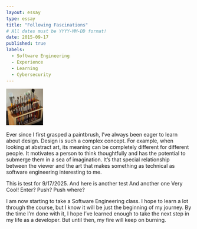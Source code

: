 ```yaml
---
layout: essay
type: essay
title: "Following Fascinations"
# All dates must be YYYY-MM-DD format!
date: 2015-09-17
published: true
labels:
  - Software Engineering
  - Experience
  - Learning
  - Cybersecurity
---
```


<img width="100px" class="rounded float-start pe-4" src="../img/igniting/paintbrushes.jpg">

Ever since I first grasped a paintbrush, I’ve always been eager to learn about design. Design is such a complex concept. For example, when looking at abstract art, its meaning can be completely different for different people. It motivates a person to think thoughtfully and has the potential to submerge them in a sea of imagination. It’s that special relationship between the viewer and the art that makes something as technical as software engineering interesting to me.

This is test for 9/17/2025.
And here is another test
And another one
Very Cool! 
Enter? 
Push? Push where?

I am now starting to take a Software Engineering class. I hope to learn a lot through the course, but I know it will be just the beginning of my journey. By the time I’m done with it, I hope I’ve learned enough to take the next step in my life as a developer. But until then, my fire will keep on burning.
